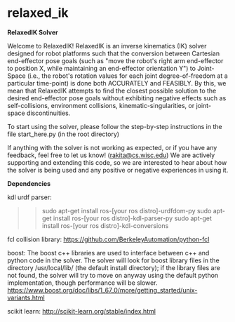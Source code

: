 # relaxed_ik
<b> RelaxedIK Solver </b>

Welcome to RelaxedIK! RelaxedIK is an inverse kinematics (IK) solver designed for robot platforms such that the conversion
between Cartesian end-effector pose goals (such as "move the robot's right arm end-effector to position X, while maintaining an end-effector
orientation Y") to Joint-Space (i.e., the robot's rotation values for each joint degree-of-freedom at a particular time-point) is
done both ACCURATELY and FEASIBLY.  By this, we mean that RelaxedIK attempts to find the closest possible solution to the
desired end-effector pose goals without exhibiting negative effects such as self-collisions, environment collisions,
kinematic-singularities, or joint-space discontinuities.

To start using the solver, please follow the step-by-step instructions in the file start_here.py (in the root directory)

If anything with the solver is not working as expected, or if you have any feedback, feel free to let us know! (rakita@cs.wisc.edu)
We are actively supporting and extending this code, so we are interested to hear about how the solver is being used and any positive or negative experiences in using it.

<b> Dependencies </b>

kdl urdf parser:
>> sudo apt-get install ros-[your ros distro]-urdfdom-py
>> sudo apt-get install ros-[your ros distro]-kdl-parser-py
>> sudo apt-get install ros-[your ros distro]-kdl-conversions

fcl collision library:
https://github.com/BerkeleyAutomation/python-fcl

boost:
The boost c++ libraries are used to interface between c++ and python code in the solver.  The solver will look for boost library files in the directory /usr/local/lib/ (the default install directory); if the library files are not found, the solver will try to move on anyway using the default python implementation, though performance will be slower. 
https://www.boost.org/doc/libs/1_67_0/more/getting_started/unix-variants.html

scikit learn:
http://scikit-learn.org/stable/index.html



